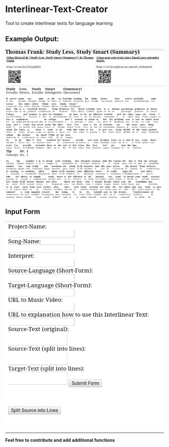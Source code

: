 # Interlinear-Text-Creator
Tool to create interlinear texts for language learning

## Example Output:
![](Screenshot_2020-08-27-21-54-44-627_com.android.chrome.png)

## Input Form
![](Screenshot_2020-08-27-21-54-29-639_com.android.chrome.png)


---
**Feel free to contribute and add additional functions**
